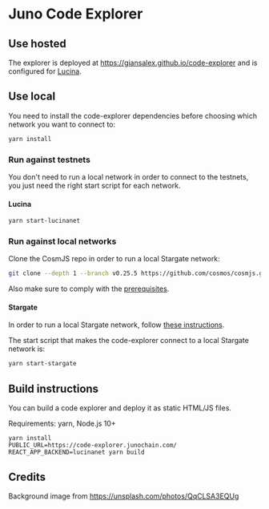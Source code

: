 # Juno Code Explorer

## Use hosted

The explorer is deployed at https://giansalex.github.io/code-explorer and is configured
for [Lucina](https://github.com/CosmosContracts/testnets/tree/main/lucina).

## Use local

You need to install the code-explorer dependencies before choosing which network you want to connect to:

```sh
yarn install
```

### Run against testnets

You don't need to run a local network in order to connect to the testnets, you just need the right start script for each network.

#### Lucina

```sh
yarn start-lucinanet
```

### Run against local networks

Clone the CosmJS repo in order to run a local Stargate network:

```sh
git clone --depth 1 --branch v0.25.5 https://github.com/cosmos/cosmjs.git
```

Also make sure to comply with the [prerequisites](https://github.com/cosmos/cosmjs/blob/v0.25.5/HACKING.md#prerequisite).

#### Stargate

In order to run a local Stargate network, follow [these instructions](https://github.com/cosmos/cosmjs/tree/v0.25.5/scripts/wasmd).

The start script that makes the code-explorer connect to a local Stargate network is:

```sh
yarn start-stargate
```

## Build instructions

You can build a code explorer and deploy it as static HTML/JS files.

Requirements: yarn, Node.js 10+

```
yarn install
PUBLIC_URL=https://code-explorer.junochain.com/ REACT_APP_BACKEND=lucinanet yarn build
```

## Credits

Background image from https://unsplash.com/photos/QqCLSA3EQUg
